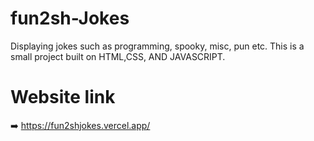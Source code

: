 # fun2sh-Jokes
Displaying jokes such as programming, spooky, misc, pun etc. This is a small project built on HTML,CSS, AND JAVASCRIPT.

# Website link
 ➡️ https://fun2shjokes.vercel.app/
